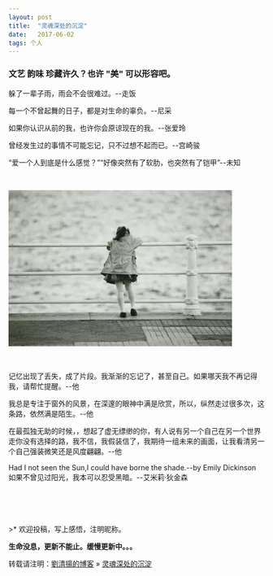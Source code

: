 ```yaml
---
layout: post
title:  "灵魂深处的沉淀"
date:   2017-06-02
tags: 个人
---
```


### 文艺 韵味 珍藏许久？也许 "美" 可以形容吧。

躲了一辈子雨，雨会不会很难过。--走饭  

每一个不曾起舞的日子，都是对生命的辜负。--尼采  

如果你认识从前的我，也许你会原谅现在的我。--张爱玲    

曾经发生过的事情不可能忘记，只不过想不起而已。--宫崎骏    

“爱一个人到底是什么感觉？”“好像突然有了软肋，也突然有了铠甲”--未知   

<br/>

![](/images/posts/soul/girl.jpg)   

<br/>

记忆出现了丢失，成了片段。我渐渐的忘记了，甚至自己。如果哪天我不再记得我，请帮忙提醒。--他  
 
我总是专注于窗外的风景，在深邃的眼神中满是欣赏，所以，纵然走过很多次，这条路，依然满是陌生。--他  

在最孤独无助的时候，，想起了虚无缥缈的你，有人说有另一个自己在另一个世界走你没有选择的路，我不信，我假装信了，我期待一组未来的画面，让我看清另一个自己强装微笑还是风度翩翩。--他  

Had I not seen the Sun,I could have borne the shade.--by Emily Dickinson  
如果不曾见过阳光，我本可以忍受黑暗。--艾米莉·狄金森

<br/>
<br/>
<br/>
<br/>
>* 欢迎投稿，写上感悟，注明昵称。

**生命没息，更新不能止。缓慢更新中。。。**

转载请注明：[劉清揚的博客](http://xiongzhoudadi.com) » [  灵魂深处的沉淀  ](http://xiongzhoudadi.com/2018/07/soul/)  